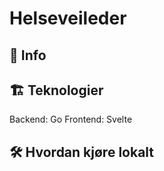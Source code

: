 # Helseveileder

## 📝 Info

## 🏗️ Teknologier
Backend: Go
Frontend: Svelte

## 🛠️ Hvordan kjøre lokalt